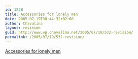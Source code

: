 ```yaml
---
id: 1228
title: Accessories for lonely men
date: 2005-07-19T08:44:32+02:00
author: Chavalina
layout: revision
guid: http://www.wp.chavalina.net/2005/07/19/532-revision/
permalink: /2005/07/19/532-revision/
---
```

<a href="http://www.popgadget.net/2005/07/accessories-for-lonely-men.html" target="_blank">Accessories for lonely men</a>